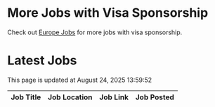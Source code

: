 # More Jobs with Visa Sponsorship

Check out [Europe Jobs](https://github.com/sureshparimi/europejobs#latest-jobs) for more jobs with visa sponsorship.

# Latest Jobs

This page is updated at August 24, 2025 13:59:52

| Job Title | Job Location | Job Link | Job Posted |
| --- | --- | --- | --- |
